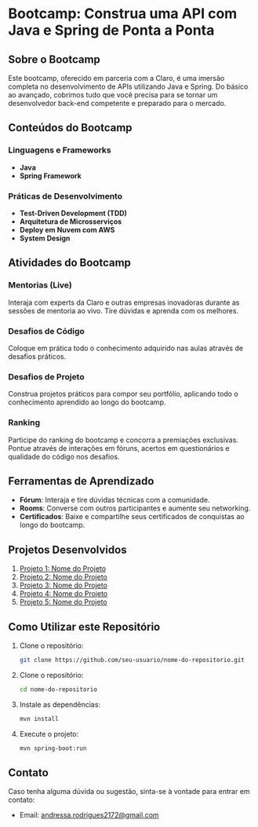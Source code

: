 # Bootcamp: Construa uma API com Java e Spring de Ponta a Ponta



## Sobre o Bootcamp

Este bootcamp, oferecido em parceria com a Claro, é uma imersão completa no desenvolvimento de APIs utilizando Java e Spring. Do básico ao avançado, cobrimos tudo que você precisa para se tornar um desenvolvedor back-end competente e preparado para o mercado.

## Conteúdos do Bootcamp

### Linguagens e Frameworks
- **Java**
- **Spring Framework**

### Práticas de Desenvolvimento
- **Test-Driven Development (TDD)**
- **Arquitetura de Microsserviços**
- **Deploy em Nuvem com AWS**
- **System Design**

## Atividades do Bootcamp

### Mentorias (Live)
Interaja com experts da Claro e outras empresas inovadoras durante as sessões de mentoria ao vivo. Tire dúvidas e aprenda com os melhores.

### Desafios de Código
Coloque em prática todo o conhecimento adquirido nas aulas através de desafios práticos.

### Desafios de Projeto
Construa projetos práticos para compor seu portfólio, aplicando todo o conhecimento aprendido ao longo do bootcamp.

### Ranking
Participe do ranking do bootcamp e concorra a premiações exclusivas. Pontue através de interações em fóruns, acertos em questionários e qualidade do código nos desafios.

## Ferramentas de Aprendizado

- **Fórum**: Interaja e tire dúvidas técnicas com a comunidade.
- **Rooms**: Converse com outros participantes e aumente seu networking.
- **Certificados**: Baixe e compartilhe seus certificados de conquistas ao longo do bootcamp.

## Projetos Desenvolvidos

1. [Projeto 1: Nome do Projeto](link-do-projeto)
2. [Projeto 2: Nome do Projeto](link-do-projeto)
3. [Projeto 3: Nome do Projeto](link-do-projeto)
4. [Projeto 4: Nome do Projeto](link-do-projeto)
5. [Projeto 5: Nome do Projeto](link-do-projeto)

## Como Utilizar este Repositório

1. Clone o repositório:
   ```bash
   git clone https://github.com/seu-usuario/nome-do-repositorio.git

2. Clone o repositório:
   ```bash
   cd nome-do-repositorio

3. Instale as dependências:
   ```bash
   mvn install
3. Execute o projeto: 
   ```bash
   mvn spring-boot:run
   ````














## Contato
Caso tenha alguma dúvida ou sugestão, sinta-se à vontade para entrar em contato:

- Email: andressa.rodrigues2172@gmail.com
